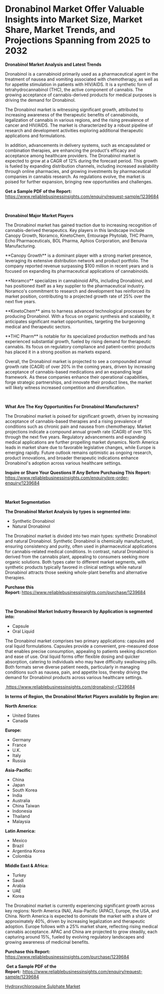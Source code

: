 <p><h1>Dronabinol Market Offer Valuable Insights into Market Size, Market Share, Market Trends, and Projections Spanning from 2025 to 2032</h1></p><p><strong>Dronabinol Market Analysis and Latest Trends</strong></p>
<p><p>Dronabinol is a cannabinoid primarily used as a pharmaceutical agent in the treatment of nausea and vomiting associated with chemotherapy, as well as for appetite stimulation in patients with HIV/AIDS. It is a synthetic form of tetrahydrocannabinol (THC), the active component of cannabis. The growing acceptance of cannabis-derived products for medical purposes is driving the demand for Dronabinol.</p><p>The Dronabinol market is witnessing significant growth, attributed to increasing awareness of the therapeutic benefits of cannabinoids, legalization of cannabis in various regions, and the rising prevalence of cancer and HIV/AIDS. The market is characterized by a robust pipeline of research and development activities exploring additional therapeutic applications and formulations. </p><p>In addition, advancements in delivery systems, such as encapsulated or combination therapies, are enhancing the product's efficacy and acceptance among healthcare providers. The Dronabinol market is expected to grow at a CAGR of 12% during the forecast period. This growth is fueled by expanding distribution channels, including increased availability through online pharmacies, and growing investments by pharmaceutical companies in cannabis research. As regulations evolve, the market is poised for further expansion, bringing new opportunities and challenges.</p></p>
<p><strong>Get a Sample PDF of the Report:&nbsp;</strong> <a href="https://www.reliablebusinessinsights.com/enquiry/request-sample/1239684?utm_campaign=3356&utm_medium=2&utm_source=Github&utm_content=ia&utm_term=08032025&utm_id=dronabinol">https://www.reliablebusinessinsights.com/enquiry/request-sample/1239684</a></p>
<p>&nbsp;</p>
<p><strong>Dronabinol Major Market Players</strong></p>
<p><p>The Dronabinol market has gained traction due to increasing recognition of cannabis-derived therapeutics. Key players in this landscape include Canopy Growth, Noramco, KinetoChem, Entourage Phytolab, THC Pharm, Echo Pharmaceuticals, BOL Pharma, Aphios Corporation, and Benuvia Manufacturing.</p><p>**Canopy Growth** is a dominant player with a strong market presence, leveraging its extensive distribution network and product portfolio. The company reported revenue surpassing $100 million in recent years and is focused on expanding its pharmaceutical applications of cannabinoids.</p><p>**Noramco** specializes in cannabinoid APIs, including Dronabinol, and has positioned itself as a key supplier to the pharmaceutical industry. Noramco's commitment to research and development has reinforced its market position, contributing to a projected growth rate of 25% over the next five years.</p><p>**KinetoChem** aims to harness advanced technological processes for producing Dronabinol. With a focus on organic synthesis and scalability, it anticipates significant market opportunities, targeting the burgeoning medical and therapeutic sectors.</p><p>**THC Pharm** is notable for its specialized production methods and has experienced substantial growth, fueled by rising demand for therapeutic cannabis. Its focus on regulatory compliance and patient-centric products has placed it in a strong position as markets expand.</p><p>Overall, the Dronabinol market is projected to see a compounded annual growth rate (CAGR) of over 20% in the coming years, driven by increasing acceptance of cannabis-based medications and an expanding legal framework. As these companies enhance their operational capabilities, forge strategic partnerships, and innovate their product lines, the market will likely witness increased competition and diversification.</p></p>
<p>&nbsp;</p>
<p><strong>What Are The Key Opportunities For Dronabinol Manufacturers?</strong></p>
<p><p>The Dronabinol market is poised for significant growth, driven by increasing acceptance of cannabis-based therapies and a rising prevalence of conditions such as chronic pain and nausea from chemotherapy. Market projections indicate a compound annual growth rate (CAGR) of over 15% through the next five years. Regulatory advancements and expanding medical applications are further propelling market dynamics. North America leads in market share due to favorable legislative changes, while Europe is emerging rapidly. Future outlook remains optimistic as ongoing research, product innovations, and broader therapeutic indications enhance Dronabinol's adoption across various healthcare settings.</p></p>
<p><strong>Inquire or Share Your Questions If Any Before Purchasing This Report:</strong> <a href="https://www.reliablebusinessinsights.com/enquiry/pre-order-enquiry/1239684?utm_campaign=3356&utm_medium=2&utm_source=Github&utm_content=ia&utm_term=08032025&utm_id=dronabinol">https://www.reliablebusinessinsights.com/enquiry/pre-order-enquiry/1239684</a></p>
<p>&nbsp;</p>
<p><strong>Market Segmentation</strong></p>
<p><strong>The Dronabinol Market Analysis by types is segmented into:</strong></p>
<p><ul><li>Synthetic Dronabinol</li><li>Natural Dronabinol</li></ul></p>
<p><p>The Dronabinol market is divided into two main types: synthetic Dronabinol and natural Dronabinol. Synthetic Dronabinol is chemically manufactured, ensuring consistency and purity, often used in pharmaceutical applications for cannabis-related medical conditions. In contrast, natural Dronabinol is derived from the cannabis plant, appealing to consumers seeking more organic solutions. Both types cater to different market segments, with synthetic products typically favored in clinical settings while natural Dronabinol attracts those seeking whole-plant benefits and alternative therapies.</p></p>
<p><strong>Purchase this Report:&nbsp;</strong><a href="https://www.reliablebusinessinsights.com/purchase/1239684?utm_campaign=3356&utm_medium=2&utm_source=Github&utm_content=ia&utm_term=08032025&utm_id=dronabinol">https://www.reliablebusinessinsights.com/purchase/1239684</a></p>
<p>&nbsp;</p>
<p><strong>The Dronabinol Market Industry Research by Application is segmented into:</strong></p>
<p><ul><li>Capsule</li><li>Oral Liquid</li></ul></p>
<p><p>The Dronabinol market comprises two primary applications: capsules and oral liquid formulations. Capsules provide a convenient, pre-measured dose that enables precise consumption, appealing to patients seeking discretion and ease of use. Oral liquid forms offer flexible dosing and quicker absorption, catering to individuals who may have difficulty swallowing pills. Both formats serve diverse patient needs, particularly in managing conditions such as nausea, pain, and appetite loss, thereby driving the demand for Dronabinol products across various healthcare settings.</p></p>
<p><a href="https://www.reliablebusinessinsights.com/dronabinol-r1239684?utm_campaign=3356&utm_medium=2&utm_source=Github&utm_content=ia&utm_term=08032025&utm_id=dronabinol">&nbsp;https://www.reliablebusinessinsights.com/dronabinol-r1239684</a></p>
<p><strong>In terms of Region, the Dronabinol Market Players available by Region are:</strong></p>
<p>
    <p> <strong> North America: </strong>
        <ul>
            <li>United States</li>
            <li>Canada</li>
        </ul>
        </p> 
    <p> <strong> Europe: </strong>
        <ul>
            <li>Germany</li>
            <li>France</li>
            <li>U.K.</li>
            <li>Italy</li>
            <li>Russia</li>
        </ul>
        </p> 
    <p> <strong> Asia-Pacific: </strong>
        <ul>
            <li>China</li>
            <li>Japan</li>
            <li>South Korea</li>
            <li>India</li>
            <li>Australia</li>
            <li>China Taiwan</li>
            <li>Indonesia</li>
            <li>Thailand</li>
            <li>Malaysia</li>
        </ul>
        </p> 
    <p> <strong> Latin America: </strong>
        <ul>
            <li>Mexico</li>
            <li>Brazil</li>
            <li>Argentina Korea</li>
            <li>Colombia</li>
        </ul>
        </p> 
    <p> <strong> Middle East & Africa: </strong>
        <ul>
            <li>Turkey</li>
            <li>Saudi</li>
            <li>Arabia</li>
            <li>UAE</li>
            <li>Korea</li>
        </ul>
    </p>
    </p>
<p><p>The Dronabinol market is currently experiencing significant growth across key regions: North America (NA), Asia-Pacific (APAC), Europe, the USA, and China. North America is expected to dominate the market with a share of approximately 40%, driven by increasing legalization and therapeutic adoption. Europe follows with a 25% market share, reflecting rising medical cannabis acceptance. APAC and China are projected to grow steadily, each capturing around 15%, fueled by evolving regulatory landscapes and growing awareness of medicinal benefits.</p></p>
<p><strong>Purchase this Report: </strong><a href="https://www.reliablebusinessinsights.com/purchase/1239684?utm_campaign=3356&utm_medium=2&utm_source=Github&utm_content=ia&utm_term=08032025&utm_id=dronabinol">https://www.reliablebusinessinsights.com/purchase/1239684</a></p>
<p>&nbsp;<strong>Get a Sample PDF of the Report:&nbsp;&nbsp;</strong><a href="https://www.reliablebusinessinsights.com/enquiry/request-sample/1239684?utm_campaign=3356&utm_medium=2&utm_source=Github&utm_content=ia&utm_term=08032025&utm_id=dronabinol">https://www.reliablebusinessinsights.com/enquiry/request-sample/1239684</a></p>
<p><strong></strong></p>
<p><p><a href="https://github.com/leijavaagexo/Market-Research-Report-List-1/blob/main/hydroxychloroquine-sulphate-market.md?utm_campaign=3356&utm_medium=2&utm_source=Github&utm_content=ia&utm_term=08032025&utm_id=dronabinol">Hydroxychloroquine Sulphate Market</a></p></p>